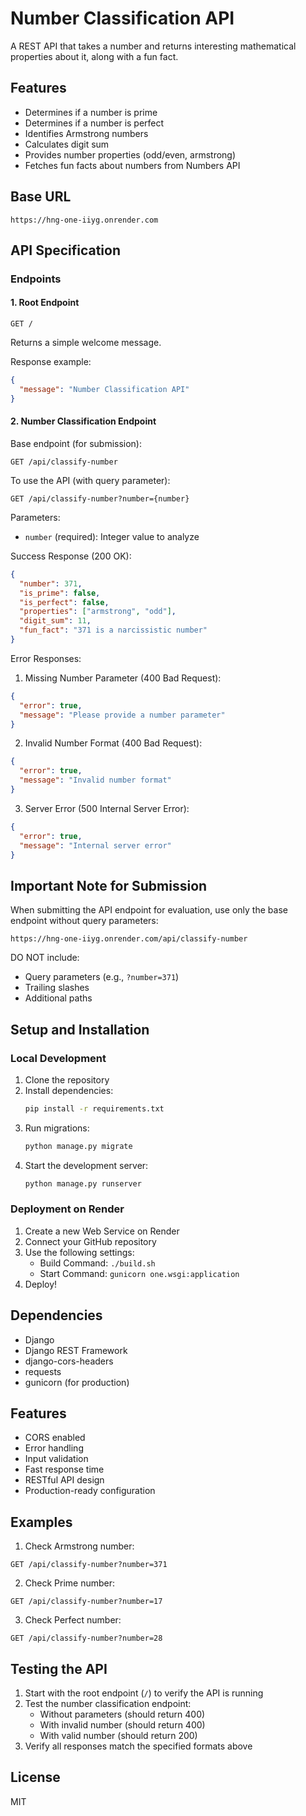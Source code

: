 # Number Classification API

A REST API that takes a number and returns interesting mathematical properties about it, along with a fun fact.

## Features

- Determines if a number is prime
- Determines if a number is perfect
- Identifies Armstrong numbers
- Calculates digit sum
- Provides number properties (odd/even, armstrong)
- Fetches fun facts about numbers from Numbers API

## Base URL

```
https://hng-one-iiyg.onrender.com
```

## API Specification

### Endpoints

#### 1. Root Endpoint

```
GET /
```

Returns a simple welcome message.

Response example:

```json
{
  "message": "Number Classification API"
}
```

#### 2. Number Classification Endpoint

Base endpoint (for submission):

```
GET /api/classify-number
```

To use the API (with query parameter):

```
GET /api/classify-number?number={number}
```

Parameters:

- `number` (required): Integer value to analyze

Success Response (200 OK):

```json
{
  "number": 371,
  "is_prime": false,
  "is_perfect": false,
  "properties": ["armstrong", "odd"],
  "digit_sum": 11,
  "fun_fact": "371 is a narcissistic number"
}
```

Error Responses:

1. Missing Number Parameter (400 Bad Request):

```json
{
  "error": true,
  "message": "Please provide a number parameter"
}
```

2. Invalid Number Format (400 Bad Request):

```json
{
  "error": true,
  "message": "Invalid number format"
}
```

3. Server Error (500 Internal Server Error):

```json
{
  "error": true,
  "message": "Internal server error"
}
```

## Important Note for Submission

When submitting the API endpoint for evaluation, use only the base endpoint without query parameters:

```
https://hng-one-iiyg.onrender.com/api/classify-number
```

DO NOT include:

- Query parameters (e.g., `?number=371`)
- Trailing slashes
- Additional paths

## Setup and Installation

### Local Development

1. Clone the repository
2. Install dependencies:
   ```bash
   pip install -r requirements.txt
   ```
3. Run migrations:
   ```bash
   python manage.py migrate
   ```
4. Start the development server:
   ```bash
   python manage.py runserver
   ```

### Deployment on Render

1. Create a new Web Service on Render
2. Connect your GitHub repository
3. Use the following settings:
   - Build Command: `./build.sh`
   - Start Command: `gunicorn one.wsgi:application`
4. Deploy!

## Dependencies

- Django
- Django REST Framework
- django-cors-headers
- requests
- gunicorn (for production)

## Features

- CORS enabled
- Error handling
- Input validation
- Fast response time
- RESTful API design
- Production-ready configuration

## Examples

1. Check Armstrong number:

```
GET /api/classify-number?number=371
```

2. Check Prime number:

```
GET /api/classify-number?number=17
```

3. Check Perfect number:

```
GET /api/classify-number?number=28
```

## Testing the API

1. Start with the root endpoint (`/`) to verify the API is running
2. Test the number classification endpoint:
   - Without parameters (should return 400)
   - With invalid number (should return 400)
   - With valid number (should return 200)
3. Verify all responses match the specified formats above

## License

MIT
